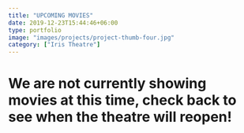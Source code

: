 ```yaml
---
title: "UPCOMING MOVIES"
date: 2019-12-23T15:44:46+06:00
type: portfolio
image: "images/projects/project-thumb-four.jpg"
category: ["Iris Theatre"]
---
```


# We are not currently showing movies at this time, check back to see when the theatre will reopen!